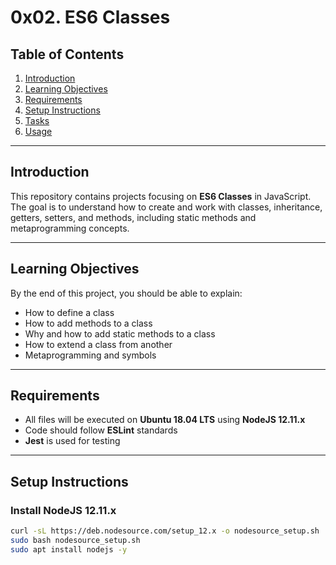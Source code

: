 # 0x02. ES6 Classes

## Table of Contents
1. [Introduction](#introduction)
2. [Learning Objectives](#learning-objectives)
3. [Requirements](#requirements)
4. [Setup Instructions](#setup-instructions)
5. [Tasks](#tasks)
6. [Usage](#usage)

---

## Introduction

This repository contains projects focusing on **ES6 Classes** in JavaScript. The goal is to understand how to create and work with classes, inheritance, getters, setters, and methods, including static methods and metaprogramming concepts.

---

## Learning Objectives

By the end of this project, you should be able to explain:
- How to define a class
- How to add methods to a class
- Why and how to add static methods to a class
- How to extend a class from another
- Metaprogramming and symbols

---

## Requirements

- All files will be executed on **Ubuntu 18.04 LTS** using **NodeJS 12.11.x**
- Code should follow **ESLint** standards
- **Jest** is used for testing

---

## Setup Instructions

### Install NodeJS 12.11.x
```bash
curl -sL https://deb.nodesource.com/setup_12.x -o nodesource_setup.sh
sudo bash nodesource_setup.sh
sudo apt install nodejs -y
